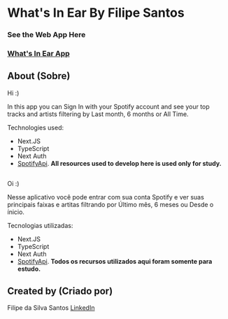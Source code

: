 # What's In Ear By Filipe Santos

### See the Web App Here

### [What's In Ear App](https://www.google.com.br)

## About (Sobre)

Hi :)

In this app you can Sign In with your Spotify account and see your top tracks and artists filtering by Last month, 6 months or All Time.

Technologies used:

- Next.JS
- TypeScript
- Next Auth
- [SpotifyApi](https://developer.spotify.com). **All resources used to develop here is used only for study.**

##

Oi :)

Nesse aplicativo você pode entrar com sua conta Spotify e ver suas principais faixas e artitas filtrando por Último mês, 6 meses ou Desde o ínicio.

Tecnologias utilizadas:

- Next.JS
- TypeScript
- Next Auth
- [SpotifyApi](https://developer.spotify.com). **Todos os recursos utilizados aqui foram somente para estudo.**

## Created by (Criado por)

Filipe da Silva Santos [LinkedIn](https://www.linkedin.com/in/filipe-da-silva-santos/)
